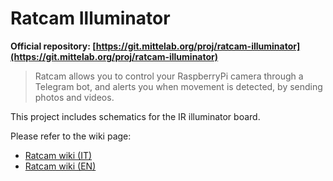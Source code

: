 Ratcam Illuminator
==================

**Official repository: [https://git.mittelab.org/proj/ratcam-illuminator](https://git.mittelab.org/proj/ratcam-illuminator)**

> Ratcam allows you to control your RaspberryPi camera through a Telegram bot, and alerts you when movement is detected, by sending photos and videos.

This project includes schematics for the IR illuminator board.

Please refer to the wiki page:
  - [Ratcam wiki (IT)](https://wiki.mittelab.org/progetti/5p4k/ratcam)
  - [Ratcam wiki (EN)](https://wiki.mittelab.org/en/progetti/5p4k/ratcam)
